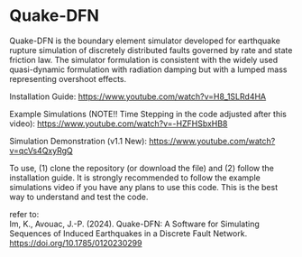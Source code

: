 # Quake-DFN

Quake-DFN is the boundary element simulator developed for earthquake rupture simulation of discretely distributed faults governed by rate and state friction law. The simulator formulation is consistent with the widely used quasi-dynamic formulation with radiation damping but with a lumped mass representing overshoot effects.


Installation Guide:   https://www.youtube.com/watch?v=H8_1SLRd4HA

Example Simulations (NOTE!! Time Stepping in the code adjusted after this video):   https://www.youtube.com/watch?v=-HZFHSbxHB8

Simulation Demonstration (v1.1 New): https://www.youtube.com/watch?v=qcVs4QxyRgQ

To use, (1) clone the repository (or download the file) and (2) follow the installation guide. It is strongly recommended to follow the example simulations video if you have any plans to use this code. This is the best way to understand and test the code. 

refer to: <br />
Im, K., Avouac, J.-P. (2024). Quake-DFN: A Software for Simulating Sequences of Induced Earthquakes in a Discrete Fault Network. https://doi.org/10.1785/0120230299
